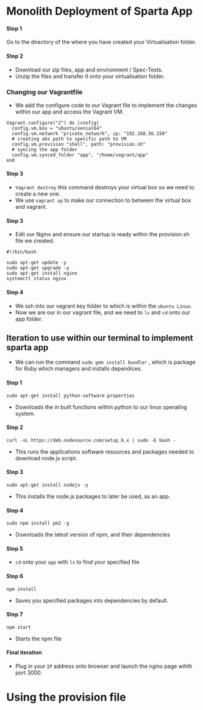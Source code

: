 <h1>Monolith Deployment of Sparta App</h1>

<h4>Step 1</h4>

Go to the directory of the where you have created your Virtualisation folder.

<h4>Step 2</h4>

- Download our zip files, app and environment / Spec-Tests.
- Unzip the files and transfer it onto your virtualisation folder.

<h3>Changing our Vagrantfile</h3>

- We add the configure code to our Vagrant file to implement the changes within our app and access the Vagrant VM.

```
Vagrant.configure("2") do |config|
  config.vm.box = "ubuntu/xenial64"
  config.vm.network "private_network", ip: "192.168.56.150"
  # creating abs path to specific path to VM
  config.vm.provision "shell", path: "provision.sh"
  # syncing the app folder
  config.vm.synced_folder "app", "/home/vagrant/app"  
end

```
<h4>Step 3</h4>

- `Vagrant destroy` this command destroys your virtual box so we need to create a new one.
- We use `vagrant up` to make our connection to between the virtual box and vagrant. 

<h4>Step 3</h4>

- Edit our Nginx and ensure our startup is ready within the provision.sh file we created.

```
#!/bin/bash

sudo apt-get update -y
sudo apt-get upgrade -y
sudo apt-get install nginx
systemctl status nginx

```
<h4>Step 4</h4>

- We ssh into our vagrant key folder to which is within the `ubuntu Linux`.
- Now we are our in our vagrant file, and we need to `ls` and `cd` onto our app folder.

<h2>Iteration to use within our terminal to implement sparta app</h2>

- We can run the command `sudo gem install bundler` , which is package for Ruby which managers and installs dependices.

<h4>Step 1</h4>

`sudo apt-get install python-software-properties`

- Downloads the in built functions within python to our linux operating system.

<h4>Step 2</h4>

`curl -sL https://deb.nodesource.com/setup_6.x | sudo -E bash -`

- This runs the applications software resources and packages needed to download node.js script.

<h4>Step 3 </h4>

`sudo apt-get install nodejs -y`

- This installs the node.js packages to later be used, as an app. 

<h4>Step 4</h4>

`sudo npm install pm2 -g`

- Downloads the latest version of npm, and their dependencies 

<h4>Step 5</h4>

- `cd` onto your `app` with `ls` to find your specified file

<h4>Step 6</h4>

`npm install` 

- Saves you specified packages into dependencies by default.

<h4>Step 7</h4>

`npm start`

- Starts the npm file

<h4>Final iteration</h4>

- Plug in your `IP` address onto browser and launch the nginx page wihth port 3000.

<h1>Using the provision file</h1>
